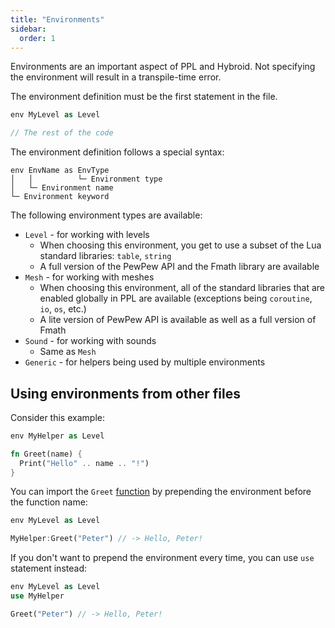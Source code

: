 ```yaml
---
title: "Environments"
sidebar:
  order: 1
---
```


Environments are an important aspect of PPL and Hybroid. Not specifying the environment will result in a transpile-time error.

The environment definition must be the first statement in the file.

```rs
env MyLevel as Level

// The rest of the code
```

The environment definition follows a special syntax:

```
env EnvName as EnvType
│   │          └─ Environment type
│   └─ Environment name
└─ Environment keyword
```

The following environment types are available:

- `Level` - for working with levels
  - When choosing this environment, you get to use a subset of the Lua standard libraries: `table`, `string`
  - A full version of the PewPew API and the Fmath library are available
- `Mesh` - for working with meshes
  - When choosing this environment, all of the standard libraries that are enabled globally in PPL are available (exceptions being `coroutine`, `io`, `os`, etc.)
  - A lite version of PewPew API is available as well as a full version of Fmath
- `Sound` - for working with sounds
  - Same as `Mesh`
- `Generic` - for helpers being used by multiple environments

## Using environments from other files

Consider this example:

```rs title="myhelper.hyb"
env MyHelper as Level

fn Greet(name) {
  Print("Hello" .. name .. "!")
}
```

You can import the `Greet` [function](/language-features/functions/) by prepending the environment before the function name:

```rs title="level.hyb"
env MyLevel as Level

MyHelper:Greet("Peter") // -> Hello, Peter!
```

If you don't want to prepend the environment every time, you can use `use` statement instead:

```rs title="level.hyb"
env MyLevel as Level
use MyHelper

Greet("Peter") // -> Hello, Peter!
```
